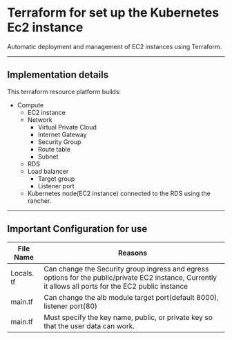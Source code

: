 # Terraform for set up the Kubernetes Ec2 instance

Automatic deployment and management of EC2 instances using Terraform.

<hr/>


## Implementation details

This terraform resource platform builds:
* Compute
    * EC2 instance
  * Network
    * Virtual Private Cloud
    * Internet Gateway
    * Security Group
    * Route table
    * Subnet
  * RDS
  * Load balancer
     * Target group
     * Listener port
  * Kubernetes node(EC2 instance) connected to the RDS using the rancher.
    
<hr/>

## Important Configuration for use


| File Name  | Reasons |
| ------------- | ------------- |
| Locals. tf  | Can change the Security group ingress and egress options for the public/private EC2 instance, Currently it allows all ports for the EC2 public instance  |
| main.tf  | Can change the alb module target port(default 8000), listener port(80)   |
| main.tf  | Must specify the key name, public, or private key so that the user data can work.   |
